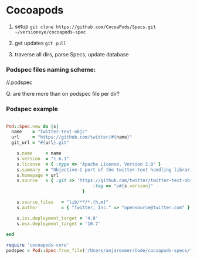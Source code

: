 Cocoapods
=========


1. setup
`git clone https://github.com/CocoaPods/Specs.git ~/versioneye/cocoapods-spec`

2. get updates
`git pull`

3. traverse all dirs, parse Specs, update database

### Podspec files naming scheme:

<product>/<version>/<product>.podspec

Q: are there more than on podspec file per dir?

### Podspec example

```ruby

Pod::Spec.new do |s|
  name    = "twitter-text-objc"
  url     = "https://github.com/twitter/#{name}"
  git_url = "#{url}.git"

	s.name     = name
	s.version  = "1.6.1"
	s.license  = { :type => 'Apache License, Version 2.0' }
	s.summary  = "Objective-C port of the twitter-text handling libraries."
	s.homepage = url
	s.source   = { :git => 'https://github.com/twitter/twitter-text-objc.git', 
								 :tag => "v#{s.version}" 
							 }

	s.source_files 	 = "lib/**/*.{h,m}"
	s.author         = { "Twitter, Inc." => "opensource@twitter.com" }

	s.ios.deployment_target = '4.0'
	s.osx.deployment_target = '10.7'
	
end
```


```ruby
require 'cocoapods-core'
podspec = Pod::Spec.from_file('/Users/anjaresmer/Code/cocoapods-specs/twitter-text-objc/1.6.1/twitter-text-objc.podspec')
```

